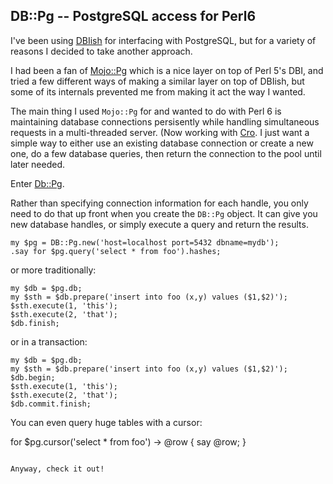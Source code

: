 DB::Pg -- PostgreSQL access for Perl6
-------------------------------------

I've been using [DBIish](https://github.com/perl6/DBIish) for interfacing
with PostgreSQL, but for a variety of reasons I decided to take another
approach.

I had been a fan of [Mojo::Pg](http://mojolicious.org/perldoc/Mojo/Pg) which
is a nice layer on top of Perl 5's DBI, and tried a few different ways of
making a similar layer on top of DBIish, but some of its internals 
prevented me from making it act the way I wanted.

The main thing I used `Mojo::Pg` for and wanted to do with Perl 6 is
maintaining database connections persisently while handling simultaneous
requests in a multi-threaded server.  (Now working with
[Cro](http://mi.cro.services/).  I just want a simple way to either use an
existing database connection or create a new one, do a few database queries,
then return the connection to the pool until later needed.

Enter [Db::Pg](https://github.com/CurtTilmes/perl6-dbpg).

Rather than specifying connection information for each handle, you only
need to do that up front when you create the `DB::Pg` object.  It can
give you new database handles, or simply execute a query and return the
results.

```
my $pg = DB::Pg.new('host=localhost port=5432 dbname=mydb');
.say for $pg.query('select * from foo').hashes;
```

or more traditionally:

```
my $db = $pg.db;
my $sth = $db.prepare('insert into foo (x,y) values ($1,$2)');
$sth.execute(1, 'this');
$sth.execute(2, 'that');
$db.finish;
```

or in a transaction:

```
my $db = $pg.db;
my $sth = $db.prepare('insert into foo (x,y) values ($1,$2)');
$db.begin;
$sth.execute(1, 'this');
$sth.execute(2, 'that');
$db.commit.finish;
```

You can even query huge tables with a cursor:

for $pg.cursor('select * from foo') -> @row
{
    say @row;
}
```

Anyway, check it out!

